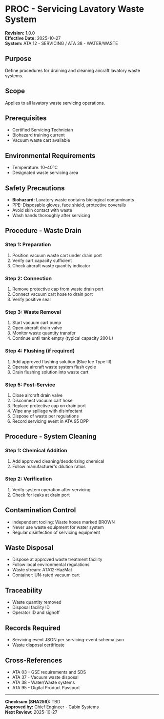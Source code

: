 # PROC - Servicing Lavatory Waste System
**Revision:** 1.0.0  
**Effective Date:** 2025-10-27  
**System:** ATA 12 - SERVICING / ATA 38 - WATER/WASTE  

## Purpose
Define procedures for draining and cleaning aircraft lavatory waste systems.

## Scope
Applies to all lavatory waste servicing operations.

## Prerequisites
* Certified Servicing Technician
* Biohazard training current
* Vacuum waste cart available

## Environmental Requirements
* Temperature: 10–40°C
* Designated waste servicing area

## Safety Precautions
* **Biohazard:** Lavatory waste contains biological contaminants
* PPE: Disposable gloves, face shield, protective coveralls
* Avoid skin contact with waste
* Wash hands thoroughly after servicing

## Procedure - Waste Drain

### Step 1: Preparation
1. Position vacuum waste cart under drain port
2. Verify cart capacity sufficient
3. Check aircraft waste quantity indicator

### Step 2: Connection
1. Remove protective cap from waste drain port
2. Connect vacuum cart hose to drain port
3. Verify positive seal

### Step 3: Waste Removal
1. Start vacuum cart pump
2. Open aircraft drain valve
3. Monitor waste quantity transfer
4. Continue until tank empty (typical capacity 200 L)

### Step 4: Flushing (if required)
1. Add approved flushing solution (Blue Ice Type III)
2. Operate aircraft waste system flush cycle
3. Drain flushing solution into waste cart

### Step 5: Post-Service
1. Close aircraft drain valve
2. Disconnect vacuum cart hose
3. Replace protective cap on drain port
4. Wipe any spillage with disinfectant
5. Dispose of waste per regulations
6. Record servicing event in ATA 95 DPP

## Procedure - System Cleaning

### Step 1: Chemical Addition
1. Add approved cleaning/deodorizing chemical
2. Follow manufacturer's dilution ratios

### Step 2: Verification
1. Verify system operation after servicing
2. Check for leaks at drain port

## Contamination Control
* Independent tooling: Waste hoses marked BROWN
* Never use waste equipment for water system
* Regular disinfection of servicing equipment

## Waste Disposal
* Dispose at approved waste treatment facility
* Follow local environmental regulations
* Waste stream: ATA12-HazMat
* Container: UN-rated vacuum cart

## Traceability
* Waste quantity removed
* Disposal facility ID
* Operator ID and signoff

## Records Required
* Servicing event JSON per servicing-event.schema.json
* Waste disposal certificate

## Cross-References
* ATA 03 - GSE requirements and SDS
* ATA 37 - Vacuum waste disposal
* ATA 38 - Water/Waste systems
* ATA 95 - Digital Product Passport

---
**Checksum (SHA256):** TBD  
**Approved by:** Chief Engineer - Cabin Systems  
**Next Review:** 2025-10-27
